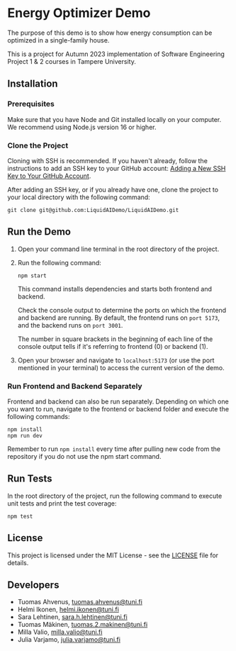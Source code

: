 # Energy Optimizer Demo

The purpose of this demo is to show how energy consumption can be optimized in a single-family house.

This is a project for Autumn 2023 implementation of Software Engineering Project 1 & 2 courses in Tampere University.

## Installation

### Prerequisites

Make sure that you have Node and Git installed locally on your computer. We recommend using Node.js version 16 or higher.

### Clone the Project

Cloning with SSH is recommended. If you haven't already, follow the instructions to add an SSH key to your GitHub account: [Adding a New SSH Key to Your GitHub Account](https://docs.github.com/en/authentication/connecting-to-github-with-ssh/adding-a-new-ssh-key-to-your-github-account).

After adding an SSH key, or if you already have one, clone the project to your local directory with the following command:

```
git clone git@github.com:LiquidAIDemo/LiquidAIDemo.git
```

## Run the Demo

1. Open your command line terminal in the root directory of the project.
2. Run the following command:

   ```
   npm start
   ```

   This command installs dependencies and starts both frontend and backend.

   Check the console output to determine the ports on which the frontend and backend are running. By default, the frontend runs on `port 5173`, and the backend runs on `port 3001`.

   The number in square brackets in the beginning of each line of the console output tells if it's referring to frontend (0) or backend (1).

3. Open your browser and navigate to `localhost:5173` (or use the port mentioned in your terminal) to access the current version of the demo.

### Run Frontend and Backend Separately

Frontend and backend can also be run separately. Depending on which one you want to run, navigate to the frontend or backend folder and execute the following commands:

```
npm install
npm run dev
```

Remember to run `npm install` every time after pulling new code from the repository if you do not use the npm start command.

## Run Tests

In the root directory of the project, run the following command to execute unit tests and print the test coverage:

```
npm test
```

## License

This project is licensed under the MIT License - see the [LICENSE](LICENSE) file for details.

## Developers

- Tuomas Ahvenus, tuomas.ahvenus@tuni.fi
- Helmi Ikonen, helmi.ikonen@tuni.fi
- Sara Lehtinen, sara.h.lehtinen@tuni.fi
- Tuomas Mäkinen, tuomas.2.makinen@tuni.fi
- Milla Valio, milla.valio@tuni.fi
- Julia Varjamo, julia.varjamo@tuni.fi
